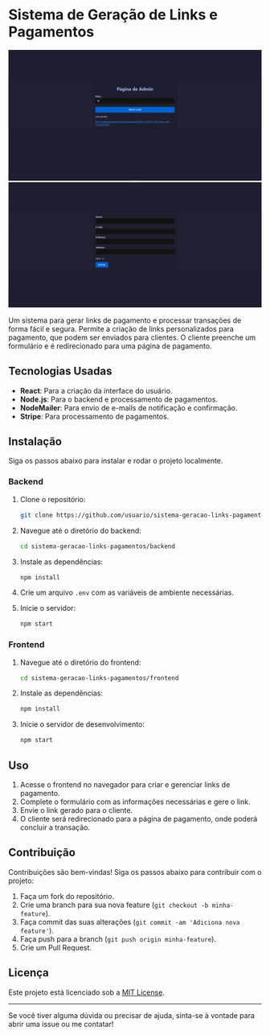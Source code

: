 # Sistema de Geração de Links e Pagamentos

![Imagem do Projeto](imagem.png)
![Imagem do Projeto](imagem2.png)

Um sistema para gerar links de pagamento e processar transações de forma fácil e segura. Permite a criação de links personalizados para pagamento, que podem ser enviados para clientes. O cliente preenche um formulário e é redirecionado para uma página de pagamento.

## Tecnologias Usadas

- **React**: Para a criação da interface do usuário.
- **Node.js**: Para o backend e processamento de pagamentos.
- **NodeMailer**: Para envio de e-mails de notificação e confirmação.
- **Stripe**: Para processamento de pagamentos.

## Instalação

Siga os passos abaixo para instalar e rodar o projeto localmente.

### Backend

1. Clone o repositório:
    ```bash
    git clone https://github.com/usuario/sistema-geracao-links-pagamentos.git
    ```

2. Navegue até o diretório do backend:
    ```bash
    cd sistema-geracao-links-pagamentos/backend
    ```

3. Instale as dependências:
    ```bash
    npm install
    ```

4. Crie um arquivo `.env` com as variáveis de ambiente necessárias.

5. Inicie o servidor:
    ```bash
    npm start
    ```

### Frontend

1. Navegue até o diretório do frontend:
    ```bash
    cd sistema-geracao-links-pagamentos/frontend
    ```

2. Instale as dependências:
    ```bash
    npm install
    ```

3. Inicie o servidor de desenvolvimento:
    ```bash
    npm start
    ```

## Uso

1. Acesse o frontend no navegador para criar e gerenciar links de pagamento.
2. Complete o formulário com as informações necessárias e gere o link.
3. Envie o link gerado para o cliente.
4. O cliente será redirecionado para a página de pagamento, onde poderá concluir a transação.

## Contribuição

Contribuições são bem-vindas! Siga os passos abaixo para contribuir com o projeto:

1. Faça um fork do repositório.
2. Crie uma branch para sua nova feature (`git checkout -b minha-feature`).
3. Faça commit das suas alterações (`git commit -am 'Adiciona nova feature'`).
4. Faça push para a branch (`git push origin minha-feature`).
5. Crie um Pull Request.

## Licença

Este projeto está licenciado sob a [MIT License](LICENSE).

---

Se você tiver alguma dúvida ou precisar de ajuda, sinta-se à vontade para abrir uma issue ou me contatar!

